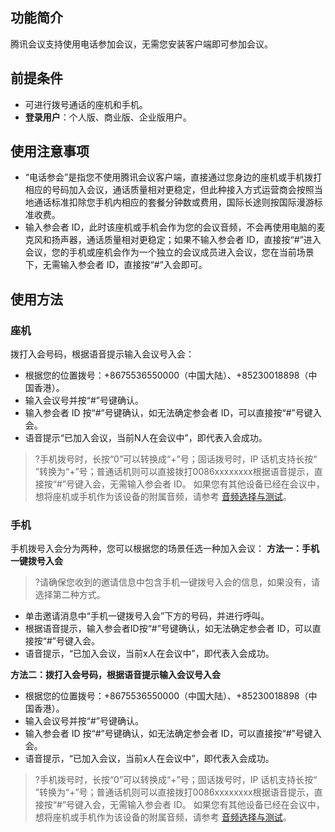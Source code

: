 

## 功能简介
腾讯会议支持使用电话参加会议，无需您安装客户端即可参加会议。

## 前提条件
- 可进行拨号通话的座机和手机。
- **登录用户**：个人版、商业版、企业版用户。

## 使用注意事项
- “电话参会”是指您不使用腾讯会议客户端，直接通过您身边的座机或手机拨打相应的号码加入会议，通话质量相对更稳定，但此种接入方式运营商会按照当地通话标准扣除您手机内相应的套餐分钟数或费用，国际长途则按国际漫游标准收费。
- 输入参会者 ID，此时该座机或手机会作为您的会议音频，不会再使用电脑的麦克风和扬声器，通话质量相对更稳定；如果不输入参会者 ID，直接按“#”进入会议，您的手机或座机会作为一个独立的会议成员进入会议，您在当前场景下，无需输入参会者 ID，直接按“#”入会即可。

## 使用方法
### 座机
拨打入会号码，根据语音提示输入会议号入会：
- 根据您的位置拨号：+8675536550000（中国大陆）、+85230018898（中国香港）。
- 输入会议号并按“#”号键确认。
- 输入参会者 ID 按“#”号键确认，如无法确定参会者 ID，可以直接按“#”号键入会。
- 语音提示“已加入会议，当前N人在会议中”，即代表入会成功。
>?手机拨号时，长按“0”可以转换成“+”号；固话拨号时，IP 话机支持长按“ ”转换为“+”号；普通话机则可以直接拨打0086xxxxxxxx根据语音提示，直接按“#”号键入会，无需输入参会者 ID。
>如果您有其他设备已经在会议中，想将座机或手机作为该设备的附属音频，请参考 [音频选择与测试](https://cloud.tencent.com/document/product/1095/53944)。

### 手机
手机拨号入会分为两种，您可以根据您的场景任选一种加入会议：
**方法一：手机一键拨号入会**
>?请确保您收到的邀请信息中包含手机一键拨号入会的信息，如果没有，请选择第二种方式。

- 单击邀请消息中“手机一键拨号入会”下方的号码，并进行呼叫。
- 根据语音提示，输入参会者ID按“#”号键确认，如无法确定参会者 ID，可以直接按“#”号键入会。
- 语音提示，“已加入会议，当前x人在会议中”，即代表入会成功。

**方法二：拨打入会号码，根据语音提示输入会议号入会**
- 根据您的位置拨号：+8675536550000（中国大陆）、+85230018898（中国香港）。
- 输入会议号并按“#”号键确认。
- 输入参会者 ID 按“#”号键确认，如无法确定参会者 ID，可以直接按“#”号键入会。
- 语音提示，“已加入会议，当前x人在会议中”，即代表入会成功。

>?手机拨号时，长按“0”可以转换成“+”号；固话拨号时，IP 话机支持长按“ ”转换为“+”号；普通话机则可以直接拨打0086xxxxxxxx根据语音提示，直接按“#”号键入会，无需输入参会者 ID。
>如果您有其他设备已经在会议中，想将座机或手机作为该设备的附属音频，请参考 [音频选择与测试](https://cloud.tencent.com/document/product/1095/53944)。
